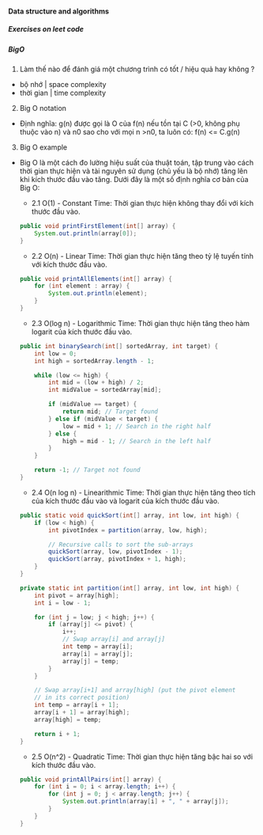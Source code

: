 #### Data structure and algorithms

##### Exercises on leet code

##### BigO

1. Làm thế nào để đánh giá một chương trình có tốt / hiệu quả hay không ?

-   bộ nhớ | space complexity
-   thời gian | time complexity

2. Big O notation

-   Định nghĩa: g(n) được gọi là O của f(n) nếu tồn tại C (>0, không phụ thuộc vào n) và n0 sao cho với mọi n >n0, ta luôn có: f(n) <= C.g(n)

3. Big O example

-   Big O là một cách đo lường hiệu suất của thuật toán, tập trung vào cách thời gian thực hiện và tài nguyên sử dụng (chủ yếu là bộ nhớ) tăng lên khi kích thước đầu vào tăng. Dưới đây là một số định nghĩa cơ bản của Big O:

    -   2.1 O(1) - Constant Time: Thời gian thực hiện không thay đổi với kích thước đầu vào.

    ```java
    public void printFirstElement(int[] array) {
        System.out.println(array[0]);
    }
    ```

    -   2.2 O(n) - Linear Time: Thời gian thực hiện tăng theo tỷ lệ tuyến tính với kích thước đầu vào.

    ```java
    public void printAllElements(int[] array) {
        for (int element : array) {
            System.out.println(element);
        }
    }
    ```

    -   2.3 O(log n) - Logarithmic Time: Thời gian thực hiện tăng theo hàm logarit của kích thước đầu vào.

    ```java
    public int binarySearch(int[] sortedArray, int target) {
        int low = 0;
        int high = sortedArray.length - 1;

        while (low <= high) {
            int mid = (low + high) / 2;
            int midValue = sortedArray[mid];

            if (midValue == target) {
                return mid; // Target found
            } else if (midValue < target) {
                low = mid + 1; // Search in the right half
            } else {
                high = mid - 1; // Search in the left half
            }
        }

        return -1; // Target not found
    }
    ```

    -   2.4 O(n log n) - Linearithmic Time: Thời gian thực hiện tăng theo tích của kích thước đầu vào và logarit của kích thước đầu vào.

    ```java
    public static void quickSort(int[] array, int low, int high) {
        if (low < high) {
            int pivotIndex = partition(array, low, high);

            // Recursive calls to sort the sub-arrays
            quickSort(array, low, pivotIndex - 1);
            quickSort(array, pivotIndex + 1, high);
        }
    }

    private static int partition(int[] array, int low, int high) {
        int pivot = array[high];
        int i = low - 1;

        for (int j = low; j < high; j++) {
            if (array[j] <= pivot) {
                i++;
                // Swap array[i] and array[j]
                int temp = array[i];
                array[i] = array[j];
                array[j] = temp;
            }
        }

        // Swap array[i+1] and array[high] (put the pivot element
        // in its correct position)
        int temp = array[i + 1];
        array[i + 1] = array[high];
        array[high] = temp;

        return i + 1;
    }
    ```

    -   2.5 O(n^2) - Quadratic Time: Thời gian thực hiện tăng bậc hai so với kích thước đầu vào.

    ```java
    public void printAllPairs(int[] array) {
        for (int i = 0; i < array.length; i++) {
            for (int j = 0; j < array.length; j++) {
                System.out.println(array[i] + ", " + array[j]);
            }
        }
    }
    ```
